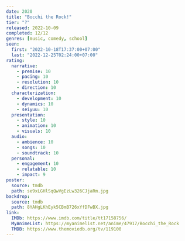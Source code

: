 ```yaml
---
date: 2020
title: "Bocchi the Rock!"
tier: "?"
released: 2022-10-09
completed: 12/12
genres: [music, comedy, school]
seen:
  first: "2022-10-18T17:37:00+07:00"
  last: "2022-12-25T02:24:00+07:00"
rating:
  narrative:
    - premise: 10
    - pacing: 10
    - resolution: 10
    - direction: 10
  characterization:
    - development: 10
    - dynamics: 10
    - seiyuu: 10
  presentation:
    - style: 10
    - animation: 10
    - visuals: 10
  audio:
    - ambience: 10
    - songs: 10
    - soundtrack: 10
  personal:
    - engagement: 10
    - relatable: 10
    - impact: 9
poster:
  source: tmdb
  path: se9xLGHlSqQwVgEzLw326CJjaRm.jpg
backdrop:
  source: tmdb
  path: 8YAHgLKhEyk5CBmB726xYfDFwBX.jpg
link:
  IMDb: https://www.imdb.com/title/tt17158756/
  MyAnimeList: https://myanimelist.net/anime/47917/Bocchi_the_Rock
  TMDB: https://www.themoviedb.org/tv/119100
---
```

